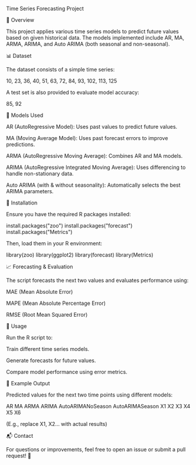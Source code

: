 Time Series Forecasting Project

📌 Overview

This project applies various time series models to predict future values based on given historical data. The models implemented include AR, MA, ARMA, ARIMA, and Auto ARIMA (both seasonal and non-seasonal).

📊 Dataset

The dataset consists of a simple time series:

10, 23, 36, 40, 51, 63, 72, 84, 93, 102, 113, 125

A test set is also provided to evaluate model accuracy:

85, 92

🚀 Models Used

AR (AutoRegressive Model): Uses past values to predict future values.

MA (Moving Average Model): Uses past forecast errors to improve predictions.

ARMA (AutoRegressive Moving Average): Combines AR and MA models.

ARIMA (AutoRegressive Integrated Moving Average): Uses differencing to handle non-stationary data.

Auto ARIMA (with & without seasonality): Automatically selects the best ARIMA parameters.

🔧 Installation

Ensure you have the required R packages installed:

install.packages("zoo")
install.packages("forecast")
install.packages("Metrics")

Then, load them in your R environment:

library(zoo)
library(ggplot2)
library(forecast)
library(Metrics)

📈 Forecasting & Evaluation

The script forecasts the next two values and evaluates performance using:

MAE (Mean Absolute Error)

MAPE (Mean Absolute Percentage Error)

RMSE (Root Mean Squared Error)

📜 Usage

Run the R script to:

Train different time series models.

Generate forecasts for future values.

Compare model performance using error metrics.

📌 Example Output

Predicted values for the next two time points using different models:

   AR    MA   ARMA  ARIMA  AutoARIMANoSeason  AutoARIMASeason
  X1    X2    X3    X4      X5                   X6

(E.g., replace X1, X2... with actual results)

📬 Contact

For questions or improvements, feel free to open an issue or submit a pull request! 🚀
